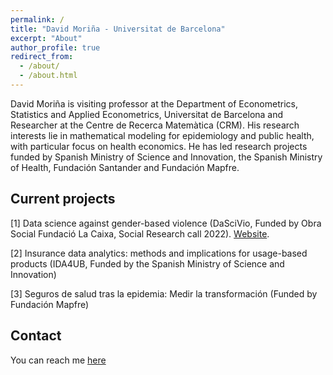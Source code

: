 ```yaml
---
permalink: /
title: "David Moriña - Universitat de Barcelona"
excerpt: "About"
author_profile: true
redirect_from: 
  - /about/
  - /about.html
---
```


David Moriña is visiting professor at the Department of Econometrics, Statistics and Applied Econometrics, Universitat de Barcelona and Researcher at the Centre de Recerca Matemàtica (CRM). His research interests lie in mathematical modeling for epidemiology and public health, with particular focus on health economics. He has led research projects funded by Spanish Ministry of Science and Innovation, the Spanish Ministry of Health, Fundación Santander and Fundación Mapfre.

Current projects
------
[1] Data science against gender-based violence (DaSciVio, Funded by Obra Social Fundació La Caixa, Social Research call 2022). [Website](/publications/dascivio).

[2] Insurance data analytics: methods and implications for usage-based products (IDA4UB, Funded by the Spanish Ministry of Science and Innovation)

[3] Seguros de salud tras la epidemia: Medir la transformación (Funded by Fundación Mapfre)

Contact
------
You can reach me [here](mailto:dmorina@ub.edu)
